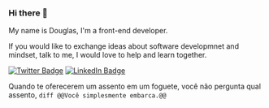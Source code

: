### Hi there 👋
My name is Douglas, I'm a front-end developer.

If you would like to exchange ideas about software developmnet and mindset, talk to me, I would love to help and learn together.

[![Twitter Badge](https://img.shields.io/twitter/follow/dougsilva821?color=%234fffff&label=%40dougsilva821&logo=twitter&logoColor=white&style=for-the-badge)](https://twitter.com/dougsilva821)
[![LinkedIn Badge](https://img.shields.io/badge/linkedin--%2300EBEB?style=for-the-badge&logo=linkedin&logoColor=white)](https://linkedin.com/in/douglas-silva821)


Quando te oferecerem um assento em um foguete, você não pergunta qual assento, ```diff @@Você simplesmente embarca.@@ ```
